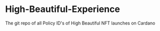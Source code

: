# High-Beautiful-Experience
The git repo of all Policy ID's of High Beautiful NFT launches on Cardano
